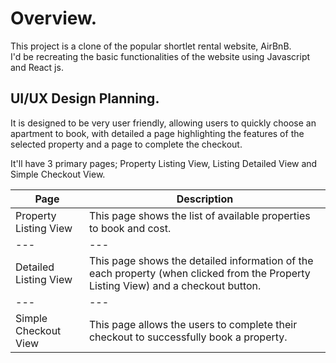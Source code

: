 # Overview.  
This project is a clone of the popular shortlet rental website, AirBnB.  
I'd be recreating the basic functionalities of the website using Javascript and React js.


## UI/UX Design Planning.  
It is designed to be very user friendly, allowing users to quickly choose an apartment to book, with detailed a page highlighting the features of the selected property and a page to complete the checkout.  

It'll have 3 primary pages; Property Listing View, Listing Detailed View and Simple Checkout View.

Page | Description  
--- | ---  
Property Listing View | This page shows the list of available properties to book and cost.
--- | ---
Detailed Listing View | This page shows the detailed information of the each property (when clicked from the Property Listing View) and a checkout button.
--- | ---
Simple Checkout View | This page allows the users to complete their checkout to successfully book a property.  
